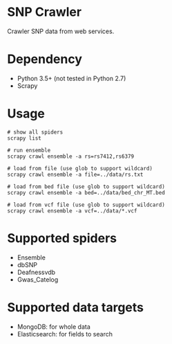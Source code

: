 SNP Crawler
===========

Crawler SNP data from web services.

# Dependency
- Python 3.5+ (not tested in Python 2.7)
- Scrapy

# Usage
```
# show all spiders
scrapy list

# run ensemble
scrapy crawl ensemble -a rs=rs7412,rs6379

# load from file (use glob to support wildcard)
scrapy crawl ensemble -a file=../data/rs.txt

# load from bed file (use glob to support wildcard)
scrapy crawl ensemble -a bed=../data/bed_chr_MT.bed

# load from vcf file (use glob to support wildcard)
scrapy crawl ensemble -a vcf=../data/*.vcf
```

# Supported spiders
- Ensemble
- dbSNP
- Deafnessvdb
- Gwas_Catelog

# Supported data targets
- MongoDB: for whole data
- Elasticsearch: for fields to search
